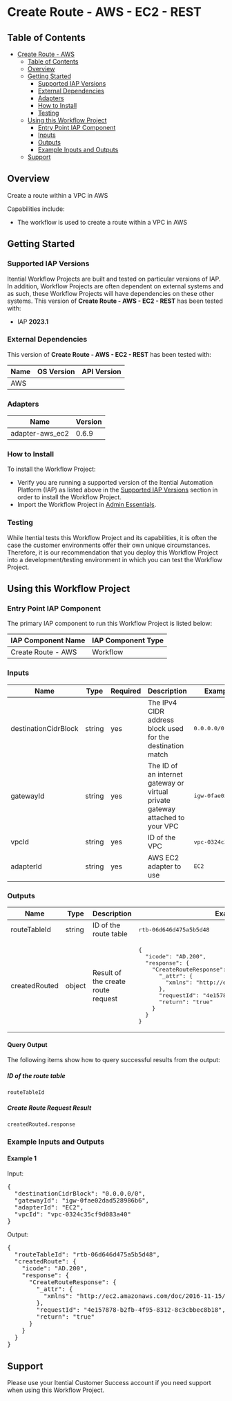 # Create Route - AWS - EC2 - REST

## Table of Contents

- [Create Route - AWS](#create-route---aws---ec2---rest)
  - [Table of Contents](#table-of-contents)
  - [Overview](#overview)
  - [Getting Started](#getting-started)
    - [Supported IAP Versions](#supported-iap-versions)
    - [External Dependencies](#external-dependencies)
    - [Adapters](#adapters)
    - [How to Install](#how-to-install)
    - [Testing](#testing)
  - [Using this Workflow Project](#using-this-workflow-project)
    - [Entry Point IAP Component](#entry-point-iap-component)
    - [Inputs](#inputs)
    - [Outputs](#outputs)
    - [Example Inputs and Outputs](#example-inputs-and-outputs)
  - [Support](#support)

## Overview

Create a route within a VPC in AWS

Capabilities include:
- The workflow is used to create a route within a VPC in AWS


## Getting Started

### Supported IAP Versions

Itential Workflow Projects are built and tested on particular versions of IAP. In addition, Workflow Projects are often dependent on external systems and as such, these Workflow Projects will have dependencies on these other systems. This version of **Create Route - AWS - EC2 - REST** has been tested with:


- IAP **2023.1**



### External Dependencies

This version of **Create Route - AWS - EC2 - REST** has been tested with:

<table>
  <thead>
    <tr>
      <th>Name</th>
      <th>OS Version</th>
      <th>API Version</th>
    </tr>
  </thead>
  <tbody>
    <tr>
      <td>AWS</td>
      <td></td>
      <td></td>
    </tr>
  </tbody>
</table>




### Adapters

<table>
  <thead>
    <tr>
      <th>Name</th>
      <th>Version</th>
    </tr>
  </thead>
  <tbody>
    <tr>
      <td>adapter-aws_ec2</td>
      <td>0.6.9</td>
    </tr>
  </tbody>
</table>


### How to Install

To install the Workflow Project:

- Verify you are running a supported version of the Itential Automation Platform (IAP) as listed above in the [Supported IAP Versions](#supported-iap-versions) section in order to install the Workflow Project.
- Import the Workflow Project in [Admin Essentials](https://docs.itential.com/docs/importing-a-prebuilt-4). 

### Testing

While Itential tests this Workflow Project and its capabilities, it is often the case the customer environments offer their own unique circumstances. Therefore, it is our recommendation that you deploy this Workflow Project into a development/testing environment in which you can test the Workflow Project.

## Using this Workflow Project

### Entry Point IAP Component

The primary IAP component to run this Workflow Project is listed below:

<table>
  <thead>
    <tr>
      <th>IAP Component Name</th>
      <th>IAP Component Type</th>
    </tr>
  </thead>
  <tbody>
      <td>Create Route - AWS</td>
      <td>Workflow</td>
    </tr>
  </tbody>
</table>

### Inputs

<table>
  <thead>
    <tr>
      <th>Name</th>
      <th>Type</th>
      <th>Required</th>
      <th>Description</th>
      <th>Example Value</th>
    </tr>
  </thead>
  <tbody>
    <tr>
      <td>destinationCidrBlock</td>
      <td>string</td>
      <td>yes</td>
      <td>The IPv4 CIDR address block used for the destination match</td>
      <td><pre lang="json">0.0.0.0/0</pre></td>
    </tr>    <tr>
      <td>gatewayId</td>
      <td>string</td>
      <td>yes</td>
      <td>The ID of an internet gateway or virtual private gateway attached to your VPC</td>
      <td><pre lang="json">igw-0fae02dad528986b6</pre></td>
    </tr>    <tr>
      <td>vpcId</td>
      <td>string</td>
      <td>yes</td>
      <td>ID of the VPC</td>
      <td><pre lang="json">vpc-0324c35cf9d083a40</pre></td>
    </tr>    <tr>
      <td>adapterId</td>
      <td>string</td>
      <td>yes</td>
      <td>AWS EC2 adapter to use</td>
      <td><pre lang="json">EC2</pre></td>
    </tr>
  </tbody>
</table>




### Outputs

<table>
  <thead>
    <tr>
      <th>Name</th>
      <th>Type</th>
      <th>Description</th>
      <th>Example Value</th>
    </tr>
  </thead>
  <tbody>
    <tr>
      <td>routeTableId</td>
      <td>string</td>
      <td>ID of the route table</td>
      <td><pre lang="json">rtb-06d646d475a5b5d48</pre></td>
    </tr> <tr>
      <td>createdRouted</td>
      <td>object</td>
      <td>Result of the create route request</td>
      <td><pre lang="json">{
  "icode": "AD.200",
  "response": { 
    "CreateRouteResponse": { 
      "_attr": { 
        "xmlns": "http://ec2.amazonaws.com/doc/2016-11-15/" 
      }, 
      "requestId": "4e157878-b2fb-4f95-8312-8c3cbbec8b18", 
      "return": "true" 
    } 
  }
}</pre></td>
    </tr>
  </tbody>
</table>


#### Query Output
    

The following items show how to query successful results from the output:

      
##### ID of the route table

`routeTableId`

##### Create Route Request Result

`createdRouted.response`


### Example Inputs and Outputs

#### Example 1

    
Input:
<pre>{ 
  "destinationCidrBlock": "0.0.0.0/0", 
  "gatewayId": "igw-0fae02dad528986b6", 
  "adapterId": "EC2", 
  "vpcId": "vpc-0324c35cf9d083a40" 
} </pre>


Output:
<pre>{
  "routeTableId": "rtb-06d646d475a5b5d48",
  "createdRoute": {
    "icode": "AD.200",
    "response": { 
      "CreateRouteResponse": { 
        "_attr": { 
          "xmlns": "http://ec2.amazonaws.com/doc/2016-11-15/" 
        }, 
        "requestId": "4e157878-b2fb-4f95-8312-8c3cbbec8b18", 
        "return": "true" 
      } 
    }
  }
} </pre>



## Support

Please use your Itential Customer Success account if you need support when using this Workflow Project.